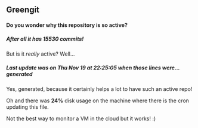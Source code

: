 ## Greengit

#### Do you wonder why this repository is so active?

##### After all it has 15530 commits!

But is it *really* active? Well...

##### Last update was on Thu Nov 19 at 22:25:05 when those lines were... generated

Yes, generated, because it certainly helps a lot to have such an active repo!

Oh and there was **24%** disk usage on the machine
where there is the cron updating this file.

Not the best way to monitor a VM in the cloud but it works! :)
